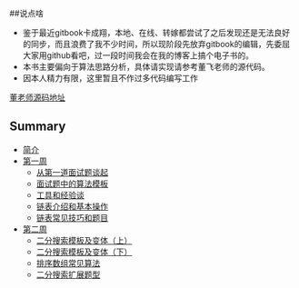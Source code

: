 ##说点啥

- 鉴于最近gitbook卡成翔，本地、在线、转嫁都尝试了之后发现还是无法良好的同步，而且浪费了我不少时间，所以现阶段先放弃gitbook的编辑，先委屈大家用github看吧，过一段时间我会在我的博客上搞个电子书的。
- 本书主要偏向于算法思路分析，具体请实现请参考董飞老师的源代码。
- 因本人精力有限，这里暂且不作过多代码编写工作

[董老师源码地址](https://github.com/dongfeiwww/boolan)

## Summary

* [简介](README.md)
* [第一周](chapter1/README.md)
   * [从第一道面试题谈起](chapter1/1_1.md)
   * [面试题中的算法模板](chapter1/1_2.md)
   * [工具和经验谈](chapter1/1_3.md)
   * [链表介绍和基本操作](chapter1/1_4.md)
   * [链表常见技巧和题目](chapter1/1_5.md)
* [第二周](chapter/README.md)
   * [二分搜索模板及变体（上）](chapter2/2_1.md)
   * [二分搜索模板及变体（下）](chapter2/2_2.md)
   * [排序数组常见算法](chapter2/2_3.md)
   * [二分搜索扩展题型](chapter2/2_4.md)